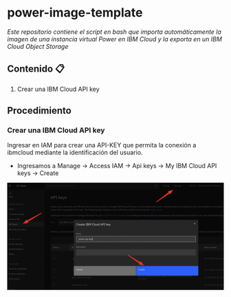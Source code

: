 # power-image-template

_Este repositorio contiene el script en bash que importa automáticamente la imagen de una instancia virtual Power en IBM Cloud y la exporta en un IBM Cloud Object Storage_

## Contenido 📋
1. Crear una IBM Cloud API key 

## Procedimiento

### Crear una IBM Cloud API key

Ingresar en IAM para crear una API-KEY que permita la conexión a ibmcloud mediante la identificación del usuario.

- Ingresamos a Manage -> Access IAM -> Api keys -> My IBM Cloud API keys -> Create 

<img width="945" alt="workspace" src="images/power-image-template-1.jpg">